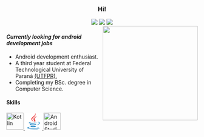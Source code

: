 <h3 align="center">Hi!</h3>

<div align="center">
<a href="https://www.linkedin.com/in/gabrielsauter/" target="_blank"><img src="https://img.shields.io/badge/LinkedIn-0077B5?style=for-the-badge&logo=linkedin&logoColor=white" target="_blank"></a>
<a href="mailto:gabriel.andrade.sauter@gmail.com" target="_blank"><img src="https://img.shields.io/badge/Gmail-D14836?style=for-the-badge&logo=gmail&logoColor=white" target="_blank"></a>
<a href="https://wa.me/5542999971646" target="_blank"><img src="https://img.shields.io/badge/WhatsApp-25D366?style=for-the-badge&logo=whatsapp&logoColor=white" target="_blank"></a>
</div>
<img align="right" src="https://user-images.githubusercontent.com/99730281/156256474-161a7806-cbc3-4fb6-9296-4c63421dc25b.gif" width="250" height="250" />

#### *Currently looking for android development jobs* 
- Android development enthusiast.
- A third year student at Federal Technological University of Paraná [(UTFPR)](http://www.utfpr.edu.br/campus/pontagrossa),
- Completing my BSc. degree in Computer Science.

#### Skills
<a href="https://kotlinlang.org/" target="_blank">
<img src="https://www.vectorlogo.zone/logos/kotlinlang/kotlinlang-icon.svg" title="Kotlin" width="45" height="45" /> 
</a>
<a href="https://dev.java/" target="_blank">
<img src="https://raw.githubusercontent.com/devicons/devicon/master/icons/java/java-original.svg" title="Java" width="45" height="45" /> 
</a>
<a href="https://developer.android.com/studio" target="_blank">
<img src="https://user-images.githubusercontent.com/99730281/154801509-987938de-f57e-4197-9fbe-f13e14de482f.svg" title="Android Studio" width="45" height="45"/>
</a>

